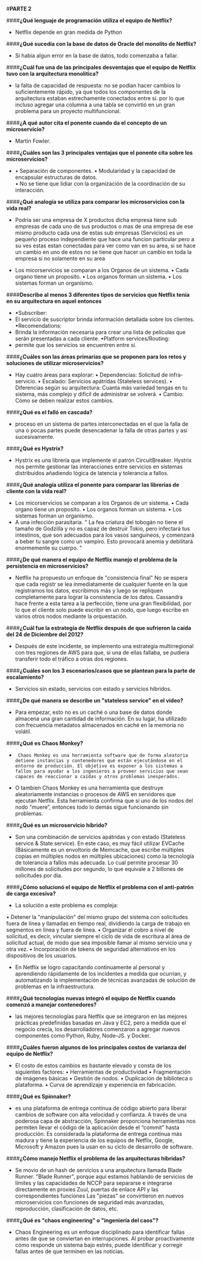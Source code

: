 #**PARTE 2**

####**¿Qué lenguaje de programación utiliza el equipo de Netflix?**
-   Netflix depende en gran medida de Python

####**¿Qué sucedía con la base de datos de Oracle del monolito de Netflix?**
-   Si habia algun error en la base de datos, todo comenzaba a fallar.

####**¿Cuál fue una de las principales desventajas que el equipo de Netflix tuvo con la arquitectura monolítica?**
- la falta de capacidad de respuesta: no se podian hacer cambios lo suficientemente rápido, ya que todos 
los componentes de la arquitectura estaban estrechamente conectados entre sí. 
por lo que incluso agregar una columna a una tabla se convirtió en un gran problema 
para un proyecto multifuncional. 

####**¿A qué autor cita el ponente cuando da el concepto de un microservicio?**
- Martin Fowler.

####**¿Cuáles son las 3 principales ventajas que el ponente cita sobre los microservicios?**
- • Separación de componentes.
  • Modularidad y la capacidad de encapsular estructuras de datos.	
  • No se tiene que lidiar con la organización de la coordinación de su interacción.

####**¿Qué analogía se utiliza para comparar los microservicios con la vida real?**
-   Podria ser una empresa de X productos dicha empresa tiene sub empresas de cada uno de sus productos o mas de una empresa de ese mismo producto cada una de estas sub empresas (Servicios) es un pequeño proceso independiente que hace una funcion particular pero a su ves estas estan conectadas para ver como van en su area, si se hace un cambio en uno de estos no se tiene que hacer un cambio en toda la empresa si no solamente en su area

-   Los micorservicios se comparan a los Organos de un sistema.
	• Cada organo tiene un proposito.
	• Los organos forman un sistema.
	• Los sistemas forman un organismo.

####**Describe al menos 3 diferentes tipos de servicios que Netflix tenía en su arquitectura en aquel entonces**
-   •Subscriber:
-   El servicio de suscriptor brinda información detallada sobre los clientes.
        •Recomendations: 
-   Brinda la información necesaria para crear una lista de películas que serán presentadas a cada cliente.
        •Platform services/Routing:
-   permite que los servicios se encuentren entre sí.

####**¿Cuáles son las áreas primarias que se proponen para los retos y soluciones de utilizar microservicios?**
- Hay cuatro áreas para explorar: 
	• Dependencias: Solicitud de infra-servicio.
	• Escalado: Servicios apátridas (Stateless services).
	• Diferencias según su arquitectura: Cuanta más variedad tengas en tu sistema, más complejo y 
	difícil de administrar se volverá.
	• Cambio: Cómo se deben realizar estos cambios. 

####**¿Qué es el falló en cascada?**
-   proceso en un sistema de partes interconectadas en el que la falla de una o pocas partes puede desencadenar la falla de otras partes y así sucesivamente.

####**¿Qué es Hystrix?**
-   Hystrix es una librería que implemente el patrón CircuitBreaker. Hystrix nos permite gestionar las interacciones entre servicios en sistemas distribuidos añadiendo lógica de latencia y tolerancia a fallos.

####**¿Qué analogía utiliza el ponente para comparar las librerias de cliente con la vida real?**
- Los micorservicios se comparan a los Organos de un sistema.
	• Cada organo tiene un proposito.
	• Los organos forman un sistema.
	• Los sistemas forman un organismo.
- A una infección parasitaria. 
" La fea criatura del tobogán no tiene el tamaño de Godzilla y no es capaz de destruir Tokio,
pero infectará tus intestinos, que son adecuados para los vasos sanguíneos, y comenzará a beber tu sangre como un vampiro. 
Esto provocará anemia y debilitará enormemente su cuerpo. "

####**¿De qué manera el equipo de Netflix manejo el problema de la persistencia en microservicios?**
- Netflix ha propuesto un enfoque de "consistencia final" 
No se espera que cada registr se lea inmediatamente de cualquier fuente en la que registramos los datos, escribimos más
y luego se repliquen completamente para lograr la consistencia de los datos. 
Cassandra hace frente a esta tarea a la perfección, tiene una gran flexibilidad, por lo que el cliente solo puede 
escribir en un nodo, que luego escribe en varios otros nodos mediante la orquestación.

####**¿Cuál fue la estrategia de Netflix después de que sufrieron la caída del 24 de Diciembre del 2012?**
- Después de este incidente, se implemento una estrategia multirregional con tres regiones de AWS para que, 
si una de ellas fallaba, se pudiera transferir todo el tráfico a otras dos regiones.

####**¿Cuáles son los 3 escenarios/casos que se plantean para la parte de escalamiento?**
- Servicios sin estado, servicios con estado y servicios híbridos.

####**¿De qué manera se describe un "stateless service" en el video?**
- Para empezar, esto no es un caché o una base de datos donde almacena una gran cantidad de información.
En su lugar, ha utilizado con frecuencia metadatos almacenados en caché en la memoria no volátil.

####**¿Qué es Chaos Monkey?**
-      Chaos Monkey es una herramienta software que de forma aleatoria detiene instancias y contenedores que están ejecutándose en el entorno de producción. El objetivo es exponer a los sistemas a fallos para ayudar a los ingenieros a proveer servicios que sean capaces de reaccionar a caídas y otros problemas inesperados.
- O tambien Chaos Monkey es una herramienta que destruye aleatoriamente instancias o procesos de AWS en servidores 
que ejecutan Netflix. Esta herramienta confirma que si uno de los nodos del nodo “muere”, 
entonces todo lo demás sigue funcionando sin problemas.

####**¿Qué es un microservicio híbrido?**
- Son una combinación de servicios apátridas y con estado (Stateless service & State service). 
En este caso, es muy fácil utilizar EVCache (Básicamente es un envoltorio de Memcache, que escribe múltiples copias 
en múltiples nodos en múltiples ubicaciones) como la tecnología de tolerancia a fallos más adecuada.
Lo cual permite procesar 30 millones de solicitudes por segundo, lo que equivale a 2 billones de solicitudes por día.

####**¿Cómo solucionó el equipo de Netflix el problema con el anti-patrón de carga excesiva?**
- La solución a este problema es compleja:

 • Detener la "manipulación" del mismo grupo del sistema con solicitudes fuera de línea y llamadas en tiempo real, 
   dividiendo la carga de trabajo en segmentos en línea y fuera de línea.
 • Organizar el cobro a nivel de solicitud, es decir, vincular siempre el ciclo de vida de escritura al área de solicitud actual, 
   de modo que sea imposible llamar al mismo servicio una y otra vez.
 • Incorporación de tokens de seguridad alternativos en los dispositivos de los usuarios.
-   En Netflix se logro capacitando continuamente al personal y aprendiendo rápidamente de los incidentes a medida que ocurrian, 
y automatizando la implementación de técnicas avanzadas de solución de problemas en la infraestructura.

####**¿Qué tecnologías nuevas integró el equipo de Netflix cuando comenzó a manejar contenedores?**
- las mejores tecnologías para Netflix que se integraron en las mejores prácticas predefinidas basadas en 
Java y EC2, pero a medida que el negocio crecía, los desarrolladores comenzaron a agregar nuevos componentes como Python, 
Ruby, Node-JS. y Docker.

####**¿Cuáles fueron algunos de los principales costos de varianza del equipo de Netflix?**
- El costo de estos cambios es bastante elevado y consta de los siguientes factores:
	• Herramientas de productividad
	• Fragmentación de imágenes básicas
	• Gestión de nodos.
	• Duplicación de biblioteca o plataforma.
	• Curva de aprendizaje y experiencia en fabricación.

####**¿Qué es Spinnaker?**
-   es una plataforma de entrega continua de código abierto para liberar cambios de software con alta velocidad y confianza. A través de una poderosa capa de abstracción, Spinnaker proporciona herramientas nos permiten llevar el código de la aplicación desde el “commit” hasta producción. Es considerada la plataforma de entrega continua más madura y tiene la experiencia de los equipos de Netflix, Google, Microsoft y Amazon pues la usan en su ciclo de desarrollo de software.

####**¿Cómo manejo Netflix el problema de las arquitecturas híbridas?**
- Se movio de un hash de servicios a una arquitectura llamada Blade Runner.
"Blade Runner", porque aquí estamos hablando de servicios de límites y las capacidades de NCCP para 
separarse e integrarse directamente en proxies Zuul, puertas de enlace API y las correspondientes 
funciones Las "piezas" se convirtieron en nuevos microservicios con funciones de seguridad más avanzadas,
reproducción, clasificación de datos, etc.

####**¿Qué es "chaos engineering" o "ingeniería del caos"?**
-   Chaos Engineering es un enfoque disciplinado para identificar fallas antes de que se conviertan en interrupciones. Al probar proactivamente cómo responde un sistema bajo estrés, puede identificar y corregir fallas antes de que terminen en las noticias.